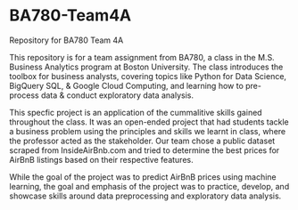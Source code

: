 # BA780-Team4A
Repository for BA780 Team 4A

This repository is for a team assignment from BA780, a class in the M.S. Business Analytics program at Boston University. The class introduces the toolbox for business analysts, covering topics like Python for Data Science, BigQuery SQL, & Google Cloud Computing, and learning how to pre-process data & conduct exploratory data analysis.

This specfic project is an application of the cummalitive skills gained throughout the class. It was an open-ended project that had students tackle a business problem using the principles and skills we learnt in class, where the professor acted as the stakeholder. Our team chose a public dataset scraped from InsideAirBnb.com and tried to determine the best prices for AirBnB listings based on their respective features.

While the goal of the project was to predict AirBnB prices using machine learning, the goal and emphasis of the project was to practice, develop, and showcase skills around data preprocessing and exploratory data analysis.
